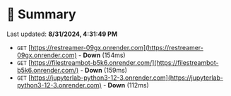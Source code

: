 # 📖 Summary
Last updated: **8/31/2024, 4:31:49 PM**

- `GET` [https://restreamer-09gx.onrender.com](https://restreamer-09gx.onrender.com) - **Down** (154ms)
- `GET` [https://filestreambot-b5k6.onrender.com/](https://filestreambot-b5k6.onrender.com/) - **Down** (159ms)
- `GET` [https://jupyterlab-python3-12-3.onrender.com](https://jupyterlab-python3-12-3.onrender.com) - **Down** (112ms)
